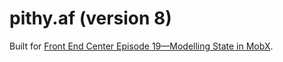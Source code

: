 # pithy.af (version 8)

Built for [Front End Center Episode 19—Modelling State in MobX](https://frontend.center/ep19-modelling-state-in-mobx).
